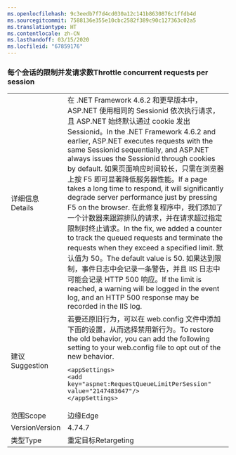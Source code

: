 ```yaml
---
ms.openlocfilehash: 9c3eedb7f7d4cd030a12c141b8630876c1ffdb4d
ms.sourcegitcommit: 7588136e355e10cbc2582f389c90c127363c02a5
ms.translationtype: HT
ms.contentlocale: zh-CN
ms.lasthandoff: 03/15/2020
ms.locfileid: "67859176"
---
```

### <a name="throttle-concurrent-requests-per-session"></a><span data-ttu-id="25b3e-101">每个会话的限制并发请求数</span><span class="sxs-lookup"><span data-stu-id="25b3e-101">Throttle concurrent requests per session</span></span>

|   |   |
|---|---|
|<span data-ttu-id="25b3e-102">详细信息</span><span class="sxs-lookup"><span data-stu-id="25b3e-102">Details</span></span>|<span data-ttu-id="25b3e-103">在 .NET Framework 4.6.2 和更早版本中，ASP.NET 使用相同的 Sessionid 依次执行请求，且 ASP.NET 始终默认通过 cookie 发出 Sessionid。</span><span class="sxs-lookup"><span data-stu-id="25b3e-103">In the .NET Framework 4.6.2 and earlier, ASP.NET executes requests with the same Sessionid sequentially, and ASP.NET always issues the Sessionid through cookies by default.</span></span> <span data-ttu-id="25b3e-104">如果页面响应时间较长，只需在浏览器上按 F5 即可显著降低服务器性能。</span><span class="sxs-lookup"><span data-stu-id="25b3e-104">If a page takes a long time to respond, it will significantly degrade server performance just by pressing F5 on the browser.</span></span> <span data-ttu-id="25b3e-105">在此修复程序中，我们添加了一个计数器来跟踪排队的请求，并在请求超过指定限制时终止请求。</span><span class="sxs-lookup"><span data-stu-id="25b3e-105">In the fix, we added a counter to track the queued requests and terminate the requests when they exceed a specified limit.</span></span> <span data-ttu-id="25b3e-106">默认值为 50。</span><span class="sxs-lookup"><span data-stu-id="25b3e-106">The default value is 50.</span></span> <span data-ttu-id="25b3e-107">如果达到限制，事件日志中会记录一条警告，并且 IIS 日志中可能会记录 HTTP 500 响应。</span><span class="sxs-lookup"><span data-stu-id="25b3e-107">If the limit is reached, a warning will be logged in the event log, and an HTTP 500 response may be recorded in the IIS log.</span></span>|
|<span data-ttu-id="25b3e-108">建议</span><span class="sxs-lookup"><span data-stu-id="25b3e-108">Suggestion</span></span>|<span data-ttu-id="25b3e-109">若要还原旧行为，可以在 web.config 文件中添加下面的设置，从而选择禁用新行为。</span><span class="sxs-lookup"><span data-stu-id="25b3e-109">To restore the old behavior, you can add the following setting to your web.config file to opt out of the new behavior.</span></span><pre><code class="lang-xml">&lt;appSettings&gt;&#13;&#10;&lt;add key=&quot;aspnet:RequestQueueLimitPerSession&quot; value=&quot;2147483647&quot;/&gt;&#13;&#10;&lt;/appSettings&gt;&#13;&#10;</code></pre>|
|<span data-ttu-id="25b3e-110">范围</span><span class="sxs-lookup"><span data-stu-id="25b3e-110">Scope</span></span>|<span data-ttu-id="25b3e-111">边缘</span><span class="sxs-lookup"><span data-stu-id="25b3e-111">Edge</span></span>|
|<span data-ttu-id="25b3e-112">Version</span><span class="sxs-lookup"><span data-stu-id="25b3e-112">Version</span></span>|<span data-ttu-id="25b3e-113">4.7</span><span class="sxs-lookup"><span data-stu-id="25b3e-113">4.7</span></span>|
|<span data-ttu-id="25b3e-114">类型</span><span class="sxs-lookup"><span data-stu-id="25b3e-114">Type</span></span>|<span data-ttu-id="25b3e-115">重定目标</span><span class="sxs-lookup"><span data-stu-id="25b3e-115">Retargeting</span></span>|
